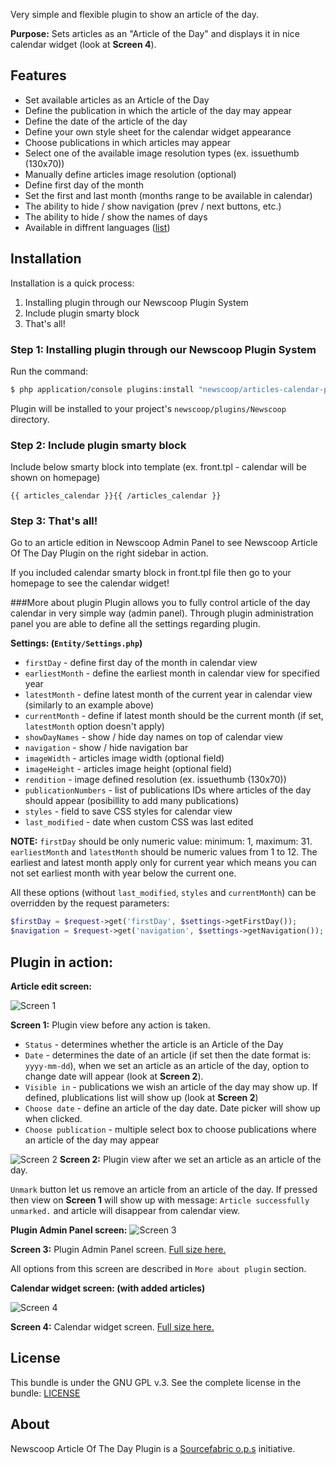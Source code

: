 Very simple and flexible plugin to show an article of the day.

**Purpose:** Sets articles as an "Article of the Day" and displays it in nice calendar widget (look at **Screen 4**).

Features
-------------
- Set available articles as an Article of the Day
- Define the publication in which the article of the day may appear
- Define the date of the article of the day
- Define your own style sheet for the calendar widget appearance
- Choose publications in which articles may appear
- Select one of the available image resolution types (ex. issuethumb (130x70))
- Manually define articles image resolution (optional)
- Define first day of the month
- Set the first and last month (months range to be available in calendar)
- The ability to hide / show navigation (prev / next buttons, etc.)
- The ability to hide / show the names of days
- Available in diffrent languages ([list](https://github.com/newscoop/plugin-ArticlesCalendar/tree/master/Resources/translations))

Installation
-------------
Installation is a quick process:


1. Installing plugin through our Newscoop Plugin System
2. Include plugin smarty block
3. That's all!

### Step 1: Installing plugin through our Newscoop Plugin System
Run the command:
``` bash
$ php application/console plugins:install "newscoop/articles-calendar-plugin" --env=prod
```
Plugin will be installed to your project's `newscoop/plugins/Newscoop` directory.

### Step 2: Include plugin smarty block

Include below smarty block into template (ex. front.tpl - calendar will be shown on homepage)
```smarty
{{ articles_calendar }}{{ /articles_calendar }}
```
### Step 3: That's all!
Go to an article edition in Newscoop Admin Panel to see Newscoop Article Of The Day Plugin on the right sidebar in action.

If you included calendar smarty block in front.tpl file then go to your homepage to see the calendar widget!

###More about plugin 
Plugin allows you to fully control article of the day calendar in very simple way (admin panel). Through plugin administration panel you are able to define all the settings regarding plugin.

**Settings: (`Entity/Settings.php`)**
- `firstDay`      - define first day of the month in calendar view
- `earliestMonth` - define the earliest month in calendar view for specified year
- `latestMonth`   - define latest month of the current year in calendar view (similarly to an example above)
- `currentMonth`  - define if latest month should be the current month (if set, `latestMonth` option doesn't apply)
- `showDayNames`  - show / hide day names on top of calendar view
- `navigation`    - show / hide navigation bar
- `imageWidth`    - articles image width (optional field)
- `imageHeight`   - articles image height (optional field)
- `rendition`     - image defined resolution (ex. issuethumb (130x70))
- `publicationNumbers` - list of publications IDs where articles of the day should appear (posibillity to add many publications)
- `styles`        - field to save CSS styles for calendar view
- `last_modified` - date when custom CSS was last edited

**NOTE:** `firstDay` should be only numeric value: minimum: 1, maximum: 31. `earliestMonth` and `latestMonth` should be numeric values from 1 to 12. 
The earliest and latest month apply only for current year which means you can not set earliest month with year below the current one.

All these options (without `last_modified`, `styles` and `currentMonth`) can be overridden by the request parameters:

```php
$firstDay = $request->get('firstDay', $settings->getFirstDay());
$navigation = $request->get('navigation', $settings->getNavigation());
```

Plugin in action:
-------
**Article edit screen:**

![Screen 1](https://dl.dropboxusercontent.com/u/35759363/NewscoopPlugins/ArticleOfTheDay/articleplugin1.png)

**Screen 1:** Plugin view before any action is taken.

- `Status` - determines whether the article is an Article of the Day
- `Date` - determines the date of an article (if set then the date format is: `yyyy-mm-dd`), when we set an article as an article of the day, option to change date will appear (look at **Screen 2**).
- `Visible in` - publications we wish an article of the day may show up. If defined, plublications list will show up (look at **Screen 2**)
- `Choose date` - define an article of the day date. Date picker will show up when clicked.
- `Choose publication` - multiple select box to choose publications where an article of the day may appear

![Screen 2](https://dl.dropboxusercontent.com/u/35759363/NewscoopPlugins/ArticleOfTheDay/articleplugin2.png)
**Screen 2:** Plugin view after we set an article as an article of the day.

`Unmark` button let us remove an article from an article of the day. If pressed then view on **Screen 1** will show up with message: `Article successfully unmarked.` and article will disappear from calendar view.

**Plugin Admin Panel screen:**
![Screen 3](https://dl.dropboxusercontent.com/u/35759363/NewscoopPlugins/ArticleOfTheDay/articleplugin4.png)

**Screen 3:** Plugin Admin Panel screen. [Full size here.](https://dl.dropboxusercontent.com/u/35759363/NewscoopPlugins/ArticleOfTheDay/articleplugin3.png)

All options from this screen are described in `More about plugin` section.

**Calendar widget screen: (with added articles)**

![Screen 4](https://dl.dropboxusercontent.com/u/35759363/NewscoopPlugins/ArticleOfTheDay/calendarmin.png)

**Screen 4:** Calendar widget screen. [Full size here.](https://dl.dropboxusercontent.com/u/35759363/NewscoopPlugins/ArticleOfTheDay/calendar.png)

License
-------

This bundle is under the GNU GPL v.3. See the complete license in the bundle: [LICENSE](https://raw.github.com/newscoop/plugin-ArticlesCalendar/master/LICENSE)

About
-------
Newscoop Article Of The Day Plugin is a [Sourcefabric o.p.s](https://github.com/sourcefabric) initiative.
